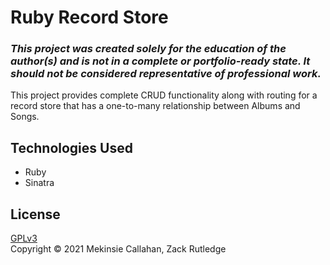 # Ruby Record Store

### _This project was created solely for the education of the author(s) and is not in a complete or portfolio-ready state. It should not be considered representative of professional work._

This project provides complete CRUD functionality along with routing for a record store that has a one-to-many relationship between Albums and Songs.

## Technologies Used
* Ruby
* Sinatra

## License
[GPLv3](https://choosealicense.com/licenses/gpl-3.0/)\
Copyright &copy; 2021 Mekinsie Callahan, Zack Rutledge
